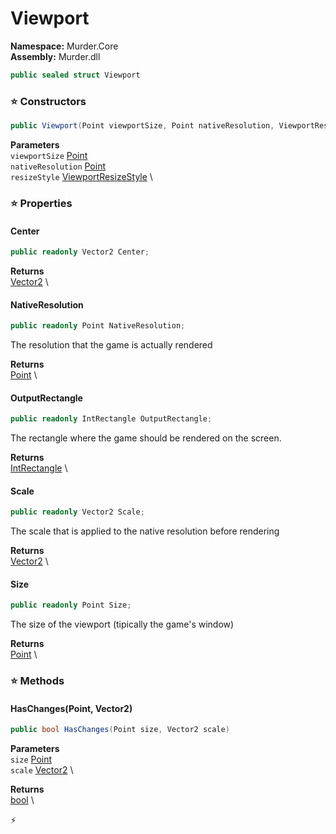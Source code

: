 # Viewport

**Namespace:** Murder.Core \
**Assembly:** Murder.dll

```csharp
public sealed struct Viewport
```

### ⭐ Constructors
```csharp
public Viewport(Point viewportSize, Point nativeResolution, ViewportResizeStyle resizeStyle)
```

**Parameters** \
`viewportSize` [Point](../../Murder/Core/Geometry/Point.html) \
`nativeResolution` [Point](../../Murder/Core/Geometry/Point.html) \
`resizeStyle` [ViewportResizeStyle](../../Murder/Core/Graphics/ViewportResizeStyle.html) \

### ⭐ Properties
#### Center
```csharp
public readonly Vector2 Center;
```

**Returns** \
[Vector2](https://learn.microsoft.com/en-us/dotnet/api/System.Numerics.Vector2?view=net-7.0) \
#### NativeResolution
```csharp
public readonly Point NativeResolution;
```

The resolution that the game is actually rendered

**Returns** \
[Point](../../Murder/Core/Geometry/Point.html) \
#### OutputRectangle
```csharp
public readonly IntRectangle OutputRectangle;
```

The rectangle where the game should be rendered on the screen.

**Returns** \
[IntRectangle](../../Murder/Core/Geometry/IntRectangle.html) \
#### Scale
```csharp
public readonly Vector2 Scale;
```

The scale that is applied to the native resolution before rendering

**Returns** \
[Vector2](https://learn.microsoft.com/en-us/dotnet/api/System.Numerics.Vector2?view=net-7.0) \
#### Size
```csharp
public readonly Point Size;
```

The size of the viewport (tipically the game's window)

**Returns** \
[Point](../../Murder/Core/Geometry/Point.html) \
### ⭐ Methods
#### HasChanges(Point, Vector2)
```csharp
public bool HasChanges(Point size, Vector2 scale)
```

**Parameters** \
`size` [Point](../../Murder/Core/Geometry/Point.html) \
`scale` [Vector2](https://learn.microsoft.com/en-us/dotnet/api/System.Numerics.Vector2?view=net-7.0) \

**Returns** \
[bool](https://learn.microsoft.com/en-us/dotnet/api/System.Boolean?view=net-7.0) \



⚡
